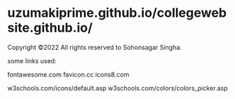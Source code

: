 # uzumakiprime.github.io/collegewebsite.github.io/
Copyright ©2022 All rights reserved to Sohonsagar Singha.

some links used:

fontawesome.com
favicon.cc
icons8.com

w3schools.com/icons/default.asp
w3schools.com/colors/colors_picker.asp


